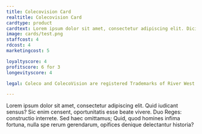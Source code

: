 ```yaml
---
title: Colecovision Card
realtitle: Colecovision Card
cardtype: product
cardtext: Lorem ipsum dolor sit amet, consectetur adipiscing elit. Dicimus aliquem hilare vivere; Duae sunt enim res quoque, ne tu verba solum putes.
image: cards/test.png
staffcost: 4
rdcost: 4
marketingcost: 5

loyaltyscore: 4
profitscore: 6 for 3
longevityscore: 4

legal: Coleco and ColecoVision are registered Trademarks of River West Brands LLC

---
```


Lorem ipsum dolor sit amet, consectetur adipiscing elit. Quid iudicant sensus? Sic enim censent, oportunitatis esse beate vivere. Duo Reges: constructio interrete. Sed haec omittamus; Quid, quod homines infima fortuna, nulla spe rerum gerendarum, opifices denique delectantur historia?
